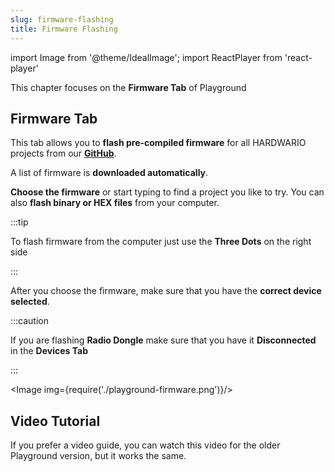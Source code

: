 ```yaml
---
slug: firmware-flashing
title: Firmware Flashing
---
```

import Image from '@theme/IdealImage';
import ReactPlayer from 'react-player'

This chapter focuses on the **Firmware Tab** of Playground

## Firmware Tab

This tab allows you to **flash pre-compiled firmware** for all HARDWARIO projects from our [**GitHub**](https://github.com/orgs/hardwario/repositories).

A list of firmware is **downloaded automatically**.

**Choose the firmware** or start typing to find a project you like to try. You can also **flash binary or HEX files** from your computer.

:::tip

To flash firmware from the computer just use the **Three Dots** on the right side

:::

After you choose the firmware, make sure that you have the **correct device selected**.

:::caution

If you are flashing **Radio Dongle** make sure that you have it **Disconnected** in the **Devices Tab**

:::

<Image img={require('./playground-firmware.png')}/>

## Video Tutorial

If you prefer a video guide, you can watch this video for the older Playground version, but it works the same.

<ReactPlayer controls url='https://youtu.be/3IXLBQ5M6Us' />

